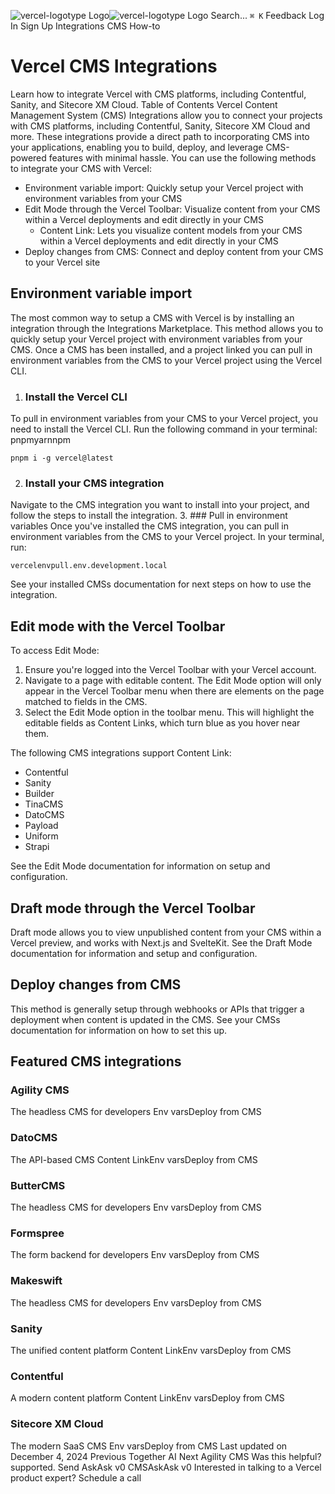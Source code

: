 ![vercel-logotype Logo](https://vercel.com/vc-ap-vercel-docs/_next/static/media/vercel-logotype-light.cf7eca76.svg)![vercel-logotype Logo](https://vercel.com/vc-ap-vercel-docs/_next/static/media/vercel-logotype-dark.01246f11.svg)
Search...
`⌘ K`
Feedback
Log In
Sign Up
Integrations
CMS
How-to
# Vercel CMS Integrations
Learn how to integrate Vercel with CMS platforms, including Contentful, Sanity, and Sitecore XM Cloud.
Table of Contents
Vercel Content Management System (CMS) Integrations allow you to connect your projects with CMS platforms, including Contentful, Sanity, Sitecore XM Cloud and more. These integrations provide a direct path to incorporating CMS into your applications, enabling you to build, deploy, and leverage CMS-powered features with minimal hassle.
You can use the following methods to integrate your CMS with Vercel:
  * Environment variable import: Quickly setup your Vercel project with environment variables from your CMS
  * Edit Mode through the Vercel Toolbar: Visualize content from your CMS within a Vercel deployments and edit directly in your CMS 
    * Content Link: Lets you visualize content models from your CMS within a Vercel deployments and edit directly in your CMS
  * Deploy changes from CMS: Connect and deploy content from your CMS to your Vercel site


## Environment variable import
The most common way to setup a CMS with Vercel is by installing an integration through the Integrations Marketplace. This method allows you to quickly setup your Vercel project with environment variables from your CMS.
Once a CMS has been installed, and a project linked you can pull in environment variables from the CMS to your Vercel project using the Vercel CLI.
  1. ### Install the Vercel CLI
To pull in environment variables from your CMS to your Vercel project, you need to install the Vercel CLI. Run the following command in your terminal:
pnpmyarnnpm
```
pnpm i -g vercel@latest
```

  2. ### Install your CMS integration
Navigate to the CMS integration you want to install into your project, and follow the steps to install the integration.
  3. ### Pull in environment variables
Once you've installed the CMS integration, you can pull in environment variables from the CMS to your Vercel project. In your terminal, run:
```
vercelenvpull.env.development.local
```



See your installed CMSs documentation for next steps on how to use the integration.
## Edit mode with the Vercel Toolbar
To access Edit Mode:
  1. Ensure you're logged into the Vercel Toolbar with your Vercel account.
  2. Navigate to a page with editable content. The Edit Mode option will only appear in the Vercel Toolbar menu when there are elements on the page matched to fields in the CMS.
  3. Select the Edit Mode option in the toolbar menu. This will highlight the editable fields as Content Links, which turn blue as you hover near them.


The following CMS integrations support Content Link:
  * Contentful
  * Sanity
  * Builder
  * TinaCMS
  * DatoCMS
  * Payload
  * Uniform
  * Strapi


See the Edit Mode documentation for information on setup and configuration.
## Draft mode through the Vercel Toolbar
Draft mode allows you to view unpublished content from your CMS within a Vercel preview, and works with Next.js and SvelteKit. See the Draft Mode documentation for information and setup and configuration.
## Deploy changes from CMS
This method is generally setup through webhooks or APIs that trigger a deployment when content is updated in the CMS. See your CMSs documentation for information on how to set this up.
## Featured CMS integrations
### Agility CMS
The headless CMS for developers
Env varsDeploy from CMS
### DatoCMS
The API-based CMS
Content LinkEnv varsDeploy from CMS
### ButterCMS
The headless CMS for developers
Env varsDeploy from CMS
### Formspree
The form backend for developers
Env varsDeploy from CMS
### Makeswift
The headless CMS for developers
Env varsDeploy from CMS
### Sanity
The unified content platform
Content LinkEnv varsDeploy from CMS
### Contentful
A modern content platform
Content LinkEnv varsDeploy from CMS
### Sitecore XM Cloud
The modern SaaS CMS
Env varsDeploy from CMS
Last updated on December 4, 2024
Previous
Together AI
Next
Agility CMS
Was this helpful?
supported.
Send
AskAsk v0
CMSAskAsk v0
Interested in talking to
a Vercel product expert?
Schedule a call
